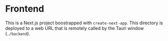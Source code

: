 # Frontend

This is a Next.js project boostrapped with `create-next-app`. This directory is deployed to a web URL that is remotely called by the Tauri window (`./backend`).
